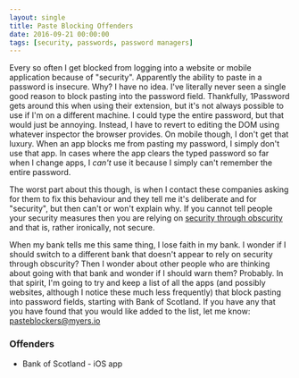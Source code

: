 ```yaml
---
layout: single
title: Paste Blocking Offenders
date: 2016-09-21 00:00:00
tags: [security, passwords, password managers]
---
```


Every so often I get blocked from logging into a website or mobile application because of "security". Apparently the ability to paste in a password is insecure. Why? I have no idea. I've literally never seen a single good reason to block pasting into the password field. Thankfully, 1Password gets around this when using their extension, but it's not always possible to use if I'm on a different machine. I could type the entire password, but that would just be annoying. Instead, I have to revert to editing the DOM using whatever inspector the browser provides. On mobile though, I don't get that luxury. When an app blocks me from pasting my password, I simply don't use that app. In cases where the app clears the typed password so far when I change apps, I _can't_ use it because I simply can't remember the entire password. 

The worst part about this though, is when I contact these companies asking for them to fix this behaviour and they tell me it's deliberate and for "security", but then can't or won't explain why. If you cannot tell people your security measures then you are relying on [security through obscurity](https://en.wikipedia.org/wiki/Security_through_obscurity) and that is, rather ironically, not secure. 

When my bank tells me this same thing, I lose faith in my bank. I wonder if I should switch to a different bank that doesn't appear to rely on security through obscurity? Then I wonder about other people who are thinking about going with that bank and wonder if I should warn them? Probably. In that spirit, I'm going to try and keep a list of all the apps (and possibly websites, although I notice these much less frequently) that block pasting into password fields, starting with Bank of Scotland. If you have any that you have found that you would like added to the list, let me know: [pasteblockers@myers.io](mailto:pasteblockers@myers.io)

### Offenders

* Bank of Scotland - iOS app
